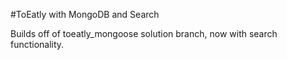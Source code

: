 
#ToEatly with MongoDB and Search

Builds off of toeatly_mongoose solution branch, now with search functionality.

